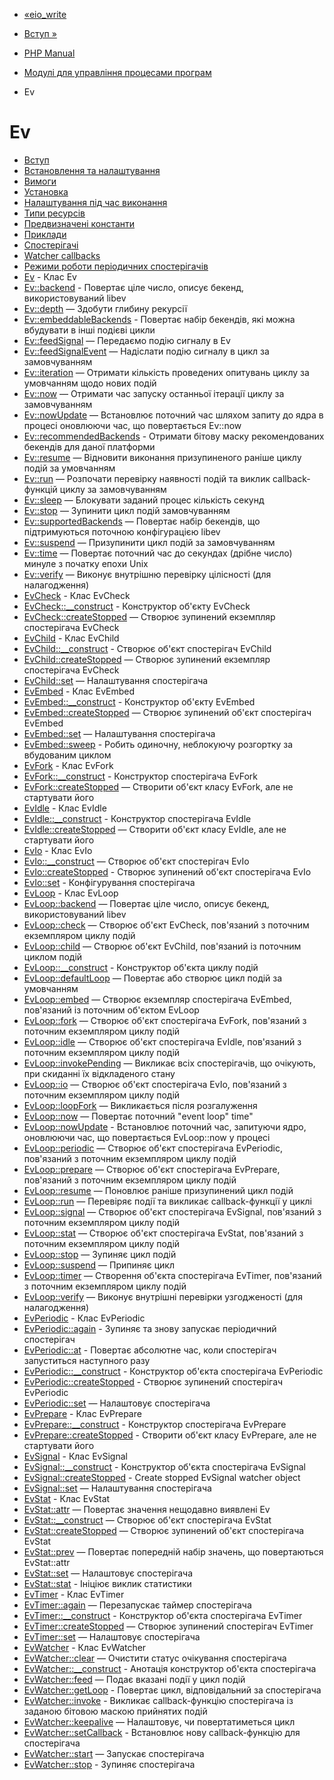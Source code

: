 - [«eio_write](function.eio-write.md)
- [Вступ »](intro.ev.md)

- [PHP Manual](index.md)
- [Модулі для управління процесами програм](refs.fileprocess.process.md)
- Ev

# Ev

- [Вступ](intro.ev.md)
- [Встановлення та налаштування](ev.setup.md)
- [Вимоги](ev.requirements.md)
- [Установка](ev.installation.md)
- [Налаштування під час виконання](ev.configuration.md)
- [Типи ресурсів](ev.resources.md)
- [Предвизначені константи](ev.global.constants.md)
- [Приклади](ev.examples.md)
- [Спостерігачі](ev.watchers.md)
- [Watcher callbacks](ev.watcher-callbacks.md)
- [Режими роботи періодичних спостерігачів](ev.periodic-modes.md)
- [Ev](class.ev.md) - Клас Ev
- [Ev::backend](ev.backend.md) - Повертає ціле число,
описує бекенд, використовуваний libev
- [Ev::depth](ev.depth.md) — Здобути глибину рекурсії
- [Ev::embeddableBackends](ev.embeddablebackends.md) -
Повертає набір бекендів, які можна вбудувати в інші
подієві цикли
- [Ev::feedSignal](ev.feedsignal.md) — Передаємо подію сигналу
в Ev
- [Ev::feedSignalEvent](ev.feedsignalevent.md) — Надіслати подію
сигналу в цикл за замовчуванням
- [Ev::iteration](ev.iteration.md) — Отримати кількість
проведених опитувань циклу за умовчанням щодо нових
подій
- [Ev::now](ev.now.md) — Отримати час запуску останньої
ітерації циклу за замовчуванням
- [Ev::nowUpdate](ev.nowupdate.md) — Встановлює поточний час
шляхом запиту до ядра в процесі оновлюючи час, що повертається
Ev::now
- [Ev::recommendedBackends](ev.recommendedbackends.md) -
Отримати бітову маску рекомендованих бекендів для даної
платформи
- [Ev::resume](ev.resume.md) — Відновити виконання
призупиненого раніше циклу подій за умовчанням
- [Ev::run](ev.run.md) — Розпочати перевірку наявності подій та виклик
callback-функцій циклу за замовчуванням
- [Ev::sleep](ev.sleep.md) — Блокувати заданий процес
кількість секунд
- [Ev::stop](ev.stop.md) — Зупинити цикл подій
замовчуванням
- [Ev::supportedBackends](ev.supportedbackends.md) — Повертає
набір бекендів, що підтримуються поточною конфігурацією libev
- [Ev::suspend](ev.suspend.md) — Призупинити цикл подій
за замовчуванням
- [Ev::time](ev.time.md) — Повертає поточний час до
секундах (дрібне число) минуле з початку епохи Unix
- [Ev::verify](ev.verify.md) — Виконує внутрішню перевірку
цілісності (для налагодження)
- [EvCheck](class.evcheck.md) - Клас EvCheck
- [EvCheck::\_\_construct](evcheck.construct.md) - Конструктор
об'єкту EvCheck
- [EvCheck::createStopped](evcheck.createstopped.md) — Створює
зупинений екземпляр спостерігача EvCheck
- [EvChild](class.evchild.md) - Клас EvChild
- [EvChild::\_\_construct](evchild.construct.md) - Створює
об'єкт спостерігач EvChild
- [EvChild::createStopped](evchild.createstopped.md) — Створює
зупинений екземпляр спостерігача EvCheck
- [EvChild::set](evchild.set.md) — Налаштування спостерігача
- [EvEmbed](class.evembed.md) - Клас EvEmbed
- [EvEmbed::\_\_construct](evembed.construct.md) - Конструктор
об'єкту EvEmbed
- [EvEmbed::createStopped](evembed.createstopped.md) — Створює
зупинений об'єкт спостерігач EvEmbed
- [EvEmbed::set](evembed.set.md) — Налаштування спостерігача
- [EvEmbed::sweep](evembed.sweep.md) - Робить одиночну,
неблокуючу розгортку за вбудованим циклом
- [EvFork](class.evfork.md) - Клас EvFork
- [EvFork::\_\_construct](evfork.construct.md) - Конструктор
спостерігача EvFork
- [EvFork::createStopped](evfork.createstopped.md) — Створити
об'єкт класу EvFork, але не стартувати його
- [EvIdle](class.evidle.md) - Клас EvIdle
- [EvIdle::\_\_construct](evidle.construct.md) - Конструктор
спостерігача EvIdle
- [EvIdle::createStopped](evidle.createstopped.md) — Створити
об'єкт класу EvIdle, але не стартувати його
- [EvIo](class.evio.md) - Клас EvIo
- [EvIo::\_\_construct](evio.construct.md) — Створює об'єкт
спостерігач EvIo
- [EvIo::createStopped](evio.createstopped.md) - Створює
зупинений об'єкт спостерігача EvIo
- [EvIo::set](evio.set.md) - Конфігурування спостерігача
- [EvLoop](class.evloop.md) - Клас EvLoop
- [EvLoop::backend](evloop.backend.md) — Повертає ціле число,
описує бекенд, використовуваний libev
- [EvLoop::check](evloop.check.md) — Створює об'єкт EvCheck,
пов'язаний з поточним екземпляром циклу подій
- [EvLoop::child](evloop.child.md) — Створює об'єкт EvChild,
пов'язаний із поточним циклом подій
- [EvLoop::\_\_construct](evloop.construct.md) - Конструктор
об'єкта циклу подій
- [EvLoop::defaultLoop](evloop.defaultloop.md) — Повертає або
створює цикл подій за умовчанням
- [EvLoop::embed](evloop.embed.md) — Створює екземпляр
спостерігача EvEmbed, пов'язаний із поточним об'єктом EvLoop
- [EvLoop::fork](evloop.fork.md) — Створює об'єкт спостерігача
EvFork, пов'язаний з поточним екземпляром циклу подій
- [EvLoop::idle](evloop.idle.md) — Створює об'єкт спостерігача
EvIdle, пов'язаний з поточним екземпляром циклу подій
- [EvLoop::invokePending](evloop.invokepending.md) — Викликає
всіх спостерігачів, що очікують, при скиданні їх відкладеного стану
- [EvLoop::io](evloop.io.md) — Створює об'єкт спостерігача EvIo,
пов'язаний з поточним екземпляром циклу подій
- [EvLoop::loopFork](evloop.loopfork.md) — Викликається після
розгалуження
- [EvLoop::now](evloop.now.md) — Повертає поточний "event loop"
time"
- [EvLoop::nowUpdate](evloop.nowupdate.md) - Встановлює
поточний час, запитуючи ядро, оновлюючи час, що повертається
EvLoop::now у процесі
- [EvLoop::periodic](evloop.periodic.md) — Створює об'єкт
спостерігача EvPeriodic, пов'язаний з поточним екземпляром циклу
подій
- [EvLoop::prepare](evloop.prepare.md) — Створює об'єкт
спостерігача EvPrepare, пов'язаний з поточним екземпляром циклу
подій
- [EvLoop::resume](evloop.resume.md) — Поновлює раніше
призупинений цикл подій
- [EvLoop::run](evloop.run.md) — Перевіряє події та викликає
callback-функції у циклі
- [EvLoop::signal](evloop.signal.md) — Створює об'єкт
спостерігача EvSignal, пов'язаний з поточним екземпляром циклу
подій
- [EvLoop::stat](evloop.stat.md) — Створює об'єкт спостерігача
EvStat, пов'язаний з поточним екземпляром циклу подій
- [EvLoop::stop](evloop.stop.md) — Зупиняє цикл подій
- [EvLoop::suspend](evloop.suspend.md) — Припиняє цикл
- [EvLoop::timer](evloop.timer.md) — Створення об'єкта спостерігача
EvTimer, пов'язаний з поточним екземпляром циклу подій
- [EvLoop::verify](evloop.verify.md) — Виконує внутрішні
перевірки узгодженості (для налагодження)
- [EvPeriodic](class.evperiodic.md) - Клас EvPeriodic
- [EvPeriodic::again](evperiodic.again.md) - Зупиняє та
знову запускає періодичний спостерігач
- [EvPeriodic::at](evperiodic.at.md) - Повертає абсолютне
час, коли спостерігач запуститься наступного разу
- [EvPeriodic::\_\_construct](evperiodic.construct.md) -
Конструктор об'єкта спостерігача EvPeriodic
- [EvPeriodic::createStopped](evperiodic.createstopped.md) -
Створює зупинений спостерігач EvPeriodic
- [EvPeriodic::set](evperiodic.set.md) — Налаштовує спостерігача
- [EvPrepare](class.evprepare.md) - Клас EvPrepare
- [EvPrepare::\_\_construct](evprepare.construct.md) -
Конструктор спостерігача EvPrepare
- [EvPrepare::createStopped](evprepare.createstopped.md) -
Створити об'єкт класу EvPrepare, але не стартувати його
- [EvSignal](class.evsignal.md) - Клас EvSignal
- [EvSignal::\_\_construct](evsignal.construct.md) - Конструктор
об'єкта спостерігача EvSignal
- [EvSignal::createStopped](evsignal.createstopped.md) - Create
stopped EvSignal watcher object
- [EvSignal::set](evsignal.set.md) — Налаштування спостерігача
- [EvStat](class.evstat.md) - Клас EvStat
- [EvStat::attr](evstat.attr.md) — Повертає значення нещодавно
виявлені Ev
- [EvStat::\_\_construct](evstat.construct.md) — Створює об'єкт
спостерігача EvStat
- [EvStat::createStopped](evstat.createstopped.md) — Створює
зупинений об'єкт спостерігача EvStat
- [EvStat::prev](evstat.prev.md) — Повертає попередній набір
значень, що повертаються EvStat::attr
- [EvStat::set](evstat.set.md) — Налаштовує спостерігача
- [EvStat::stat](evstat.stat.md) - Ініціює виклик статистики
- [EvTimer](class.evtimer.md) - Клас EvTimer
- [EvTimer::again](evtimer.again.md) — Перезапускає таймер
спостерігача
- [EvTimer::\_\_construct](evtimer.construct.md) - Конструктор
об'єкта спостерігача EvTimer
- [EvTimer::createStopped](evtimer.createstopped.md) — Створює
зупинений спостерігач EvTimer
- [EvTimer::set](evtimer.set.md) — Налаштовує спостерігача
- [EvWatcher](class.evwatcher.md) - Клас EvWatcher
- [EvWatcher::clear](evwatcher.clear.md) — Очистити статус
очікування спостерігача
- [EvWatcher::\_\_construct](evwatcher.construct.md) -
Анотація конструктор об'єкта спостерігача
- [EvWatcher::feed](evwatcher.feed.md) — Подає вказані
події у цикл подій
- [EvWatcher::getLoop](evwatcher.getloop.md) - Повертає цикл,
відповідальний за спостерігача
- [EvWatcher::invoke](evwatcher.invoke.md) - Викликає
callback-функцію спостерігача із заданою бітовою маскою прийнятих
подій
- [EvWatcher::keepalive](evwatcher.keepalive.md) — Налаштовує,
чи повертатиметься цикл
- [EvWatcher::setCallback](evwatcher.setcallback.md) -
Встановлює нову callback-функцію для спостерігача
- [EvWatcher::start](evwatcher.start.md) — Запускає спостерігача
- [EvWatcher::stop](evwatcher.stop.md) - Зупиняє
спостерігача
